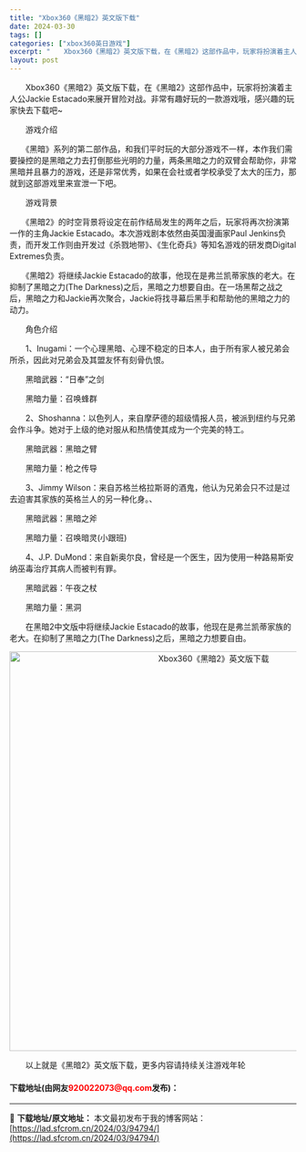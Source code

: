 ```yaml
---
title: "Xbox360《黑暗2》英文版下载"
date: 2024-03-30
tags: []
categories: ["xbox360英日游戏"]
excerpt: "　　Xbox360《黑暗2》英文版下载，在《黑暗2》这部作品中，玩家将扮演着主人公Jackie Estacado来展开冒险对战。非常有趣好玩的一款游戏哦，感兴趣的玩家快去下载吧~ 　　游戏介绍 　　《黑暗》系列的第二部作品，和我们平时玩的大部分游戏不一样，本作我们需要操控的是黑暗之力去打倒那些光明的&hellip;"
layout: post
---
```


 <p>　　Xbox360《黑暗2》英文版下载，在《黑暗2》这部作品中，玩家将扮演着主人公Jackie Estacado来展开冒险对战。非常有趣好玩的一款游戏哦，感兴趣的玩家快去下载吧~</p> <p>　　游戏介绍</p> <p>　　《黑暗》系列的第二部作品，和我们平时玩的大部分游戏不一样，本作我们需要操控的是黑暗之力去打倒那些光明的力量，两条黑暗之力的双臂会帮助你，非常黑暗并且暴力的游戏，还是非常优秀，如果在会社或者学校承受了太大的压力，那就到这部游戏里来宣泄一下吧。</p> <p>　　游戏背景</p> <p>　　《黑暗2》的时空背景将设定在前作结局发生的两年之后，玩家将再次扮演第一作的主角Jackie Estacado。本次游戏剧本依然由英国漫画家Paul Jenkins负责，而开发工作则由开发过《杀戮地带》、《生化奇兵》等知名游戏的研发商Digital Extremes负责。</p> <p>　　《黑暗2》将继续Jackie Estacado的故事，他现在是弗兰凯蒂家族的老大。在抑制了黑暗之力(The Darkness)之后，黑暗之力想要自由。在一场黑帮之战之后，黑暗之力和Jackie再次聚合，Jackie将找寻幕后黑手和帮助他的黑暗之力的动力。</p> <p>　　角色介绍</p> <p>　　1、Inugami：一个心理黑暗、心理不稳定的日本人，由于所有家人被兄弟会所杀，因此对兄弟会及其盟友怀有刻骨仇恨。</p> <p>　　黑暗武器：&ldquo;日奉&rdquo;之剑</p> <p>　　黑暗力量：召唤蜂群</p> <p>　　2、Shoshanna：以色列人，来自摩萨德的超级情报人员，被派到纽约与兄弟会作斗争。她对于上级的绝对服从和热情使其成为一个完美的特工。</p> <p>　　黑暗武器：黑暗之臂</p> <p>　　黑暗力量：枪之传导</p> <p>　　3、Jimmy Wilson：来自苏格兰格拉斯哥的酒鬼，他认为兄弟会只不过是过去迫害其家族的英格兰人的另一种化身。、</p> <p>　　黑暗武器：黑暗之斧</p> <p>　　黑暗力量：召唤暗灵(小跟班)</p> <p>　　4、J.P. DuMond：来自新奥尔良，曾经是一个医生，因为使用一种路易斯安纳巫毒治疗其病人而被判有罪。</p> <p>　　黑暗武器：午夜之杖</p> <p>　　黑暗力量：黑洞</p> <p>　　在黑暗2中文版中将继续Jackie Estacado的故事，他现在是弗兰凯蒂家族的老大。在抑制了黑暗之力(The Darkness)之后，黑暗之力想要自由。</p> <p align="center"><img align="" border="0" src="https://lad.sfcrom.cn/wp-content/uploads/2024/03/20240330_6607d4894fdc4.jpg" width="701" alt="Xbox360《黑暗2》英文版下载" /></p> <p>　　以上就是《黑暗2》英文版下载，更多内容请持续关注游戏年轮</p> <p><h4>下载地址(由网友<font color="red">920022073@qq.com</font>发布)：</h4></p> 

---
📖 **下载地址/原文地址：** 本文最初发布于我的博客网站：[https://lad.sfcrom.cn/2024/03/94794/](https://lad.sfcrom.cn/2024/03/94794/)
